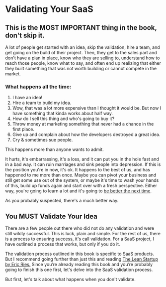 # Validating Your SaaS

## This is the MOST IMPORTANT thing in the book, don't skip it.

A lot of people get started with an idea, skip the validation, hire a team, and get going on the build of their project. Then, they get to the sales part and don't have a plan in place, know who they are selling to, understand how to reach those people, know what to say, and often end up realizing that either they built something that was not worth building or cannot compete in the market. 

### What happens all the time:

1. I have an idea!
2. Hire a team to build my idea.
3. Wow, that was a lot more expensive than I thought it would be. But now I have something that kinda works about half way.
4. How do I sell this thing and who's going to buy it?
5. Throw money at marketing something that never had a chance in the first place.
6. Give up and complain about how the developers destroyed a great idea. 
7. Cry & sometimes sue people.

This happens more than anyone wants to admit. 

It hurts, it's embarrassing, it's a loss, and it can put you in the hole fast and in a bad way. It can ruin marriages and sink people into depression. If this is the position you're in now, it's ok. It happens to the best of us, and has happened to me more than once. Maybe you can pivot your business and still get some use out of the system, or maybe it's time to wash your hands of this, build up funds again and start over with a fresh perspective. Either way, you're going to learn a lot and it's going to [be better the next time](../the-business-of-saas/basic-lessons-of-saas.md#lesson-2-the-number-one-indicator-of-saas-success-youre-probably-going-to-fail-and-thats-ok). 

As you probably suspected, there's a much better way. 

## You MUST Validate Your Idea

There are a few people out there who did not do any validation and were still wildly successful. This is luck, plain and simple. For the rest of us, there is a process to ensuring success, it's call validation. For a SaaS project, I have outlined a process that works, but only if you do it.

The validation process outlined in this book is specific to SaaS products. But I recommend going further than just this and reading [The Lean Startup by Eric Ries.](http://theleanstartup.com/) Since you’re already reading this book and you’re probably going to finish this one first, let's delve into the SaaS validation process. 

But first, let's talk about what happens when you don't validate.

